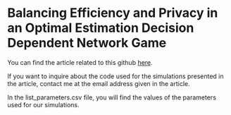 # Balancing Efficiency and Privacy in an Optimal Estimation Decision Dependent Network Game

You can find the article related to this github [here](https://hal.inria.fr/hal-03816949/).

If you want to inquire about the code used for the simulations presented in the article, contact me at the email address given in the article.

In the list_parameters.csv file, you will find the values of the parameters used for our simulations.
